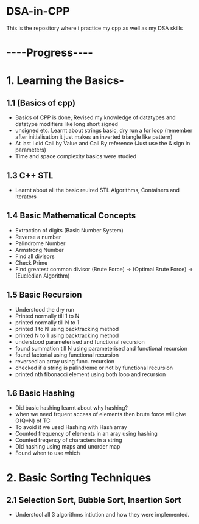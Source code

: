 # DSA-in-CPP
 This is the repository where i practice my cpp as well as my DSA skills

# ----Progress----

# 1. Learning the Basics-

## 1.1 (Basics of cpp)
- Basics of CPP is done, Revised my knowledge of datatypes and datatype modifiers like long short signed
- unsigned etc. Learnt about strings basic, dry run a for loop (remember after initialisation it just makes an inverted triangle like pattern)
- At last I did Call by Value and Call By reference (Just use the & sign in parameters)
- Time and space complexity basics were studied

## 1.3 C++ STL
- Learnt about all the basic reuired STL Algorithms, Containers and Iterators

## 1.4 Basic Mathematical Concepts
- Extraction of digits (Basic Number System)
- Reverse a number
- Palindrome Number
- Armstrong Number
- Find all divisors
- Check Prime
- Find greatest common divisor (Brute Force) -> (Optimal Brute Force) -> (Eucledian Algorithm)

## 1.5 Basic Recursion
- Understood the dry run 
- Printed normally till 1 to N
- printed normally till N to 1
- printed 1 to N using backtracking method
- printed N to 1 using backtracking method
- understood parameterised and functional recursion
- found summation till N using parameterised and functional recursion
- found factorial using functional recursion
- reversed an array using func. recursion
- checked if a string is palindrome or not by functional recursion
- printed nth fibonacci element using both loop and recursion

## 1.6 Basic Hashing
- Did basic hashing learnt about why hashing?
- when we need frquent access of elements then brute force will give O(Q*N) of TC
- To avoid it we used Hashing with Hash array
- Counted frequency of elements in an aray using hashing
- Counted freqency of characters in a string
- Did hashing using maps and unorder map
- Found when to use which

# 2. Basic Sorting Techniques
## 2.1 Selection Sort, Bubble Sort, Insertion Sort
- Understool all 3 algorithms intiution and how they were implemented.